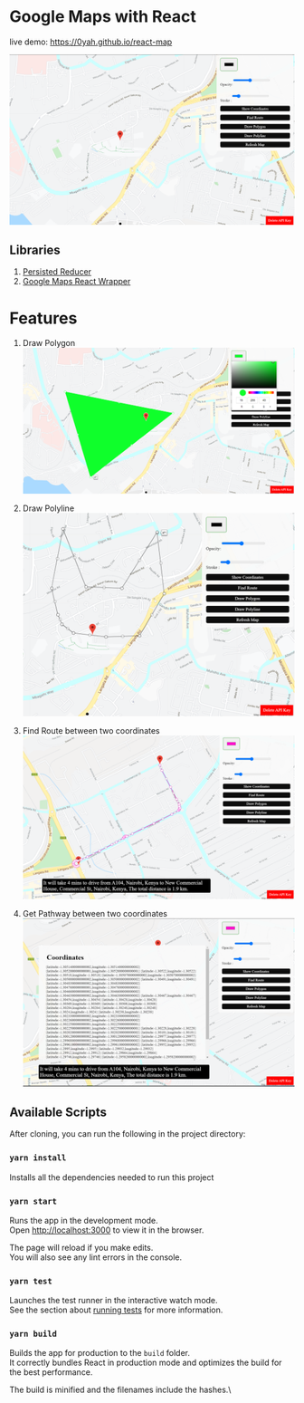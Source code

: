 # Google Maps with React

live demo: https://0yah.github.io/react-map

![Map Display](https://github.com/0yah/react-map/blob/master/src/screenshots/1.png?raw=true)

## Libraries
1. [Persisted Reducer](https://www.npmjs.com/package/use-persisted-reducer) 
1. [Google Maps React Wrapper](https://www.npmjs.com/package/google-maps-react) 

# Features
1. Draw Polygon
![Draw Polygon](https://github.com/0yah/react-map/blob/master/src/screenshots/2.png?raw=true)

1. Draw Polyline
![Draw Polyline](https://github.com/0yah/react-map/blob/master/src/screenshots/5.png?raw=true)

1. Find Route between two coordinates
![Route between two coordinates](https://github.com/0yah/react-map/blob/master/src/screenshots/3.png?raw=true)

1. Get Pathway between two coordinates
![Coordinate between two coordinates](https://github.com/0yah/react-map/blob/master/src/screenshots/4.png?raw=true)

## Available Scripts

After cloning, you can run the following in the project directory:

### `yarn install`

Installs all the dependencies needed to run this project

### `yarn start`

Runs the app in the development mode.\
Open [http://localhost:3000](http://localhost:3000) to view it in the browser.

The page will reload if you make edits.\
You will also see any lint errors in the console.

### `yarn test`

Launches the test runner in the interactive watch mode.\
See the section about [running tests](https://facebook.github.io/create-react-app/docs/running-tests) for more information.

### `yarn build`

Builds the app for production to the `build` folder.\
It correctly bundles React in production mode and optimizes the build for the best performance.

The build is minified and the filenames include the hashes.\
